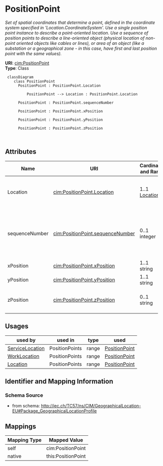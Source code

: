 # PositionPoint


_Set of spatial coordinates that determine a point, defined in the coordinate system specified in 'Location.CoordinateSystem'. Use a single position point instance to describe a point-oriented location. Use a sequence of position points to describe a line-oriented object (physical location of non-point oriented objects like cables or lines), or area of an object (like a substation or a geographical zone - in this case, have first and last position point with the same values)._





**URI**: [cim:PositionPoint](http://iec.ch/TC57/CIM100#PositionPoint)<br />
**Type**: Class




```mermaid
 classDiagram
    class PositionPoint
      PositionPoint : PositionPoint.Location
        
          PositionPoint --> Location : PositionPoint.Location
        
      PositionPoint : PositionPoint.sequenceNumber
        
      PositionPoint : PositionPoint.xPosition
        
      PositionPoint : PositionPoint.yPosition
        
      PositionPoint : PositionPoint.zPosition
        
      
```




<!-- no inheritance hierarchy -->


## Attributes


| Name | URI | Cardinality and Range | Description | Inheritance |
| ---  | --- | --- | --- | --- |
| Location | [cim:PositionPoint.Location](http://iec.ch/TC57/CIM100#PositionPoint.Location) | 1..1 <br />  [Location](Location.md)  | Location described by this position point | direct |
| sequenceNumber | [cim:PositionPoint.sequenceNumber](http://iec.ch/TC57/CIM100#PositionPoint.sequenceNumber) | 0..1 <br />  integer  | Zero-relative sequence number of this point within a series of points | direct |
| xPosition | [cim:PositionPoint.xPosition](http://iec.ch/TC57/CIM100#PositionPoint.xPosition) | 1..1 <br />  string  | X axis position | direct |
| yPosition | [cim:PositionPoint.yPosition](http://iec.ch/TC57/CIM100#PositionPoint.yPosition) | 1..1 <br />  string  | Y axis position | direct |
| zPosition | [cim:PositionPoint.zPosition](http://iec.ch/TC57/CIM100#PositionPoint.zPosition) | 0..1 <br />  string  | (if applicable) Z axis position | direct |





## Usages

| used by | used in | type | used |
| ---  | --- | --- | --- |
| [ServiceLocation](ServiceLocation.md) | PositionPoints | range | [PositionPoint](PositionPoint.md) |
| [WorkLocation](WorkLocation.md) | PositionPoints | range | [PositionPoint](PositionPoint.md) |
| [Location](Location.md) | PositionPoints | range | [PositionPoint](PositionPoint.md) |






## Identifier and Mapping Information







### Schema Source


* from schema: http://iec.ch/TC57/ns/CIM/GeographicalLocation-EU#Package_GeographicalLocationProfile





## Mappings

| Mapping Type | Mapped Value |
| ---  | ---  |
| self | cim:PositionPoint |
| native | this:PositionPoint |




